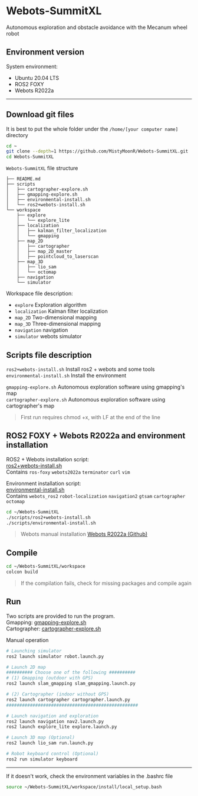 # Webots-SummitXL
Autonomous exploration and obstacle avoidance with the Mecanum wheel robot

## Environment version
System environment: 
- Ubuntu 20.04 LTS
- ROS2 FOXY
- Webots R2022a

------------------
## Download git files

It is best to put the whole folder under the `/home/[your computer name]` directory

```bash
cd ~
git clone --depth=1 https://github.com/MistyMoonR/Webots-SummitXL.git
cd Webots-SummitXL
```

`Webots-SummitXL` file structure
```
├── README.md
├── scripts
│   ├── cartographer-explore.sh
│   ├── gmapping-explore.sh
│   ├── environmental-install.sh
│   └── ros2+webots-install.sh
└── workspace
    ├── explore
    │   └── explore_lite
    ├── localization
    │   ├── kalman_filter_localization
    │   └── gmapping
    ├── map_2D
    │   ├── cartographer
    │   ├── map_2D_master
    │   ├── pointcloud_to_laserscan
    ├── map_3D
    │   ├── lio_sam
    │   └── octomap
    ├── navigation
    └── simulator
```

Workspace file description:
- `explore` Exploration algorithm
- `localization` Kalman filter localization
- `map_2D` Two-dimensional mapping
- `map_3D` Three-dimensional mapping
- `navigation` navigation
- `simulator` webots simulator

## Scripts file description
`ros2+webots-install.sh` Install ros2 + webots and some tools        
`environmental-install.sh` Install the environment     

`gmapping-explore.sh`  Autonomous exploration software using gmapping's map     
`cartographer-explore.sh`  Autonomous exploration software using cartographer's map     
> First run requires chmod +x, with LF at the end of the line

## ROS2 FOXY + Webots R2022a and environment installation
ROS2 + Webots installation script:  
[ros2+webots-install.sh](scripts/ros2+webots-install.sh)        
Contains  `ros-foxy` `webots2022a` `terminator` `curl` `vim`       

Environment installation script:        
[environmental-install.sh](scripts/environmental-install.sh)     
Contains  `webots_ros2` `robot-localization` `navigation2` `gtsam` `cartographer`  `octomap`

```bash
cd ~/Webots-SummitXL
./scripts/ros2+webots-install.sh
./scripts/environmental-install.sh
```

> Webots manual installation [Webots R2022a (Github)](https://github.com/cyberbotics/webots/releases/download/R2022a/webots_2022a_amd64.deb)


## Compile
```bash
cd ~/Webots-SummitXL/workspace
colcon build
```
> If the compilation fails, check for missing packages and compile again

## Run
Two scripts are provided to run the program.  
Gmapping:
[gmapping-explore.sh](scripts/gmapping-explore.sh)      
Cartographer:
[cartographer-explore.sh](scripts/cartographer-explore.sh)         

Manual operation
``` bash
# Launching simulator
ros2 launch simulator robot.launch.py

# Launch 2D map
########## Choose one of the following ##########
# (1) Gmapping (outdoor with GPS)
ros2 launch slam_gmapping slam_gmapping.launch.py

# (2) Cartographer (indoor without GPS)
ros2 launch cartographer cartographer.launch.py
##################################################

# Launch navigation and exploration
ros2 launch navigation nav2.launch.py
ros2 launch explore_lite explore.launch.py

# Launch 3D map (Optional)
ros2 launch lio_sam run.launch.py

# Robot keyboard control (Optional)
ros2 run simulator keyboard
```

--------------------------------

If it doesn't work, check the environment variables in the .bashrc file
```bash
source ~/Webots-SummitXL/workspace/install/local_setup.bash
```
